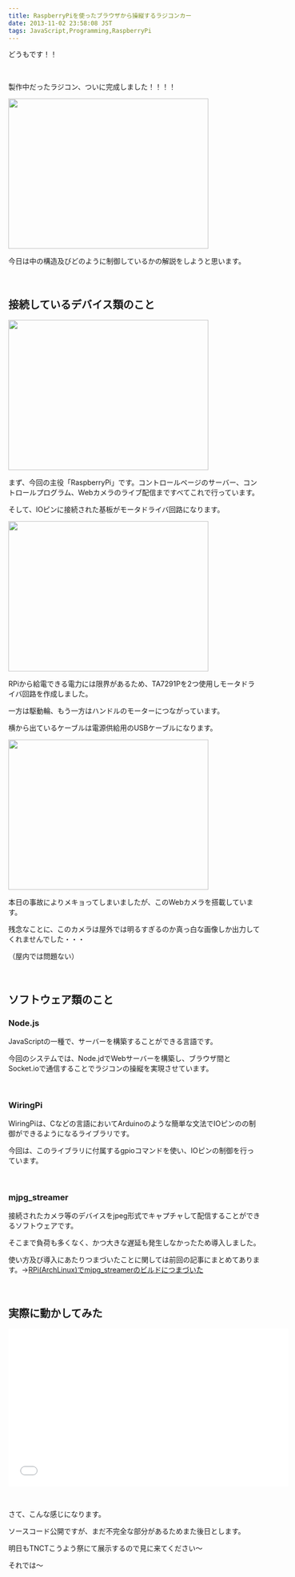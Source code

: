 ```yaml
---
title: RaspberryPiを使ったブラウザから操縦するラジコンカー
date: 2013-11-02 23:58:08 JST
tags: JavaScript,Programming,RaspberryPi
---
```

どうもです！！

&nbsp;

製作中だったラジコン、ついに完成しました！！！！

<a href="https://picasaweb.google.com/lh/photo/Y53bBmekN-TJaXenzUaWzNMTjNZETYmyPJy0liipFm0?feat=embedwebsite"><img src="https://lh6.googleusercontent.com/-dJAeA68A4E8/UnUIKJYYchI/AAAAAAAACr0/VsvzuG6xHnc/s400/IMG_1246.JPG" height="300" width="400" /></a>

今日は中の構造及びどのように制御しているかの解説をしようと思います。

&nbsp;

## 接続しているデバイス類のこと

<a href="https://picasaweb.google.com/lh/photo/e9HzAlPqFelkLk_RI9cn7tMTjNZETYmyPJy0liipFm0?feat=embedwebsite"><img src="https://lh6.googleusercontent.com/-v53_m1ZLoPE/UnUImvwiMkI/AAAAAAAACsE/MMWzG4WSLmI/s400/IMG_1243.JPG" height="300" width="400" /></a>

まず、今回の主役「RaspberryPi」です。コントロールページのサーバー、コントロールプログラム、Webカメラのライブ配信まですべてこれで行っています。

そして、IOピンに接続された基板がモータドライバ回路になります。

<a href="https://picasaweb.google.com/lh/photo/FPHL50ChnGB-QGTKhN_2QNMTjNZETYmyPJy0liipFm0?feat=embedwebsite"><img src="https://lh3.googleusercontent.com/-RodKAUXIDN8/UnUIlCmVHgI/AAAAAAAACsA/u3wNSGU2mZ4/s400/IMG_1236.JPG" height="300" width="400" /></a>

RPiから給電できる電力には限界があるため、TA7291Pを2つ使用しモータドライバ回路を作成しました。

一方は駆動輪、もう一方はハンドルのモーターにつながっています。

横から出ているケーブルは電源供給用のUSBケーブルになります。

<a href="https://picasaweb.google.com/lh/photo/zep7MGdej9S0dTY9M1NdkdMTjNZETYmyPJy0liipFm0?feat=embedwebsite"><img src="https://lh5.googleusercontent.com/-ZdDilnVfoLs/UnUIo1TYDlI/AAAAAAAACsM/OEdILSjrRz0/s400/IMG_1241.JPG" height="300" width="400" /></a>

本日の事故によりメキョってしまいましたが、このWebカメラを搭載しています。

残念なことに、このカメラは屋外では明るすぎるのか真っ白な画像しか出力してくれませんでした・・・

（屋内では問題ない）

&nbsp;

## ソフトウェア類のこと

### Node.js

JavaScriptの一種で、サーバーを構築することができる言語です。

今回のシステムでは、Node.jdでWebサーバーを構築し、ブラウザ間とSocket.ioで通信することでラジコンの操縦を実現させています。

&nbsp;

### WiringPi

WiringPiは、Cなどの言語においてArduinoのような簡単な文法でIOピンのの制御ができるようになるライブラリです。

今回は、このライブラリに付属するgpioコマンドを使い、IOピンの制御を行っています。

&nbsp;

### mjpg_streamer

接続されたカメラ等のデバイスをjpeg形式でキャプチャして配信することができるソフトウェアです。

そこまで負荷も多くなく、かつ大きな遅延も発生しなかったため導入しました。

使い方及び導入にあたりつまづいたことに関しては前回の記事にまとめてあります。→<a href="http://tosainu.wktk.so/view/323">RPi(ArchLinux)でmjpg_streamerのビルドにつまづいた</a>

&nbsp;

## 実際に動かしてみた

<div class="video"><iframe width="560" height="315" src="//www.youtube.com/embed/wpuF3721WQc?rel=0" frameborder="0" allowfullscreen></iframe></div>

&nbsp;

さて、こんな感じになります。

ソースコード公開ですが、まだ不完全な部分があるためまた後日とします。

明日もTNCTこうよう祭にて展示するので見に来てください〜

それでは〜